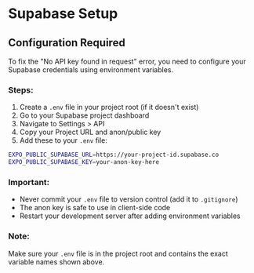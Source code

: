 # Supabase Setup

## Configuration Required

To fix the "No API key found in request" error, you need to configure your Supabase credentials using environment variables.

### Steps:

1. Create a `.env` file in your project root (if it doesn't exist)
2. Go to your Supabase project dashboard
3. Navigate to Settings > API
4. Copy your Project URL and anon/public key
5. Add these to your `.env` file:

```bash
EXPO_PUBLIC_SUPABASE_URL=https://your-project-id.supabase.co
EXPO_PUBLIC_SUPABASE_KEY=your-anon-key-here
```

### Important:

- Never commit your `.env` file to version control (add it to `.gitignore`)
- The anon key is safe to use in client-side code
- Restart your development server after adding environment variables

### Note:

Make sure your `.env` file is in the project root and contains the exact variable names shown above.
